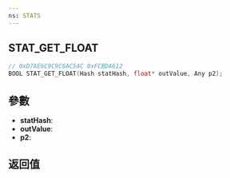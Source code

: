 ```yaml
---
ns: STATS
---
```

## STAT_GET_FLOAT

```c
// 0xD7AE6C9C9C6AC54C 0xFCBDA612
BOOL STAT_GET_FLOAT(Hash statHash, float* outValue, Any p2);
```


## 參數
* **statHash**: 
* **outValue**: 
* **p2**: 

## 返回值
